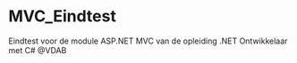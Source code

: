 # MVC_Eindtest

Eindtest voor de module ASP.NET MVC van de opleiding .NET Ontwikkelaar met C# @VDAB
